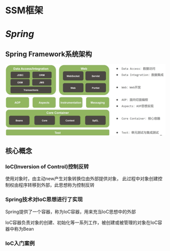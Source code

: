 # **SSM框架**

# ***Spring***

## Spring Framework系统架构

![截屏2023-11-12 20.15.49](./%E5%9B%BE%E7%89%87%E5%AD%98%E5%82%A8/%E6%88%AA%E5%B1%8F2023-11-12%2020.15.49.png)

##  核心概念

### IoC(Inversion of Control)控制反转

使用对象时，由主动new产生对象转换位由外部提供对象， 此过程中对象创建控制权由程序转移到外部，此思想称为控制反转

### Spring技术对IoC思想进行了实现

Spring提供了一个容器，称为IoC容器，用来充当IoC思想中的外部

IoC容器负责对象的创建、初始化等一系列工作，被创建或被管理的对象在IoC容器中称为Bean

### IoC入门案例

 
